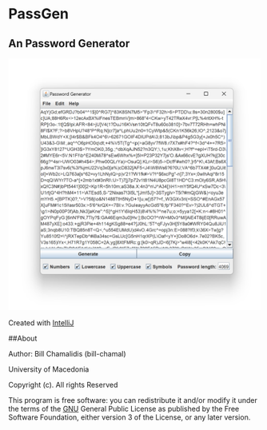 # PassGen
<p><h2>An Password Generator </h2></p>

![](img/img1.png)

Created with <a href="https://www.jetbrains.com/idea/">IntelliJ</a> 

##About
<p>Author: Bill Chamalidis (bill-chamal)</p>
University of Macedonia
<p>Copyright (c). All rights Reserved</p>
<p>This program is free software: you can redistribute it and/or modify
    it under the terms of the <a href="https://www.gnu.org/licenses/gpl-3.0.en.html">GNU</a> General Public License as published by
    the Free Software Foundation, either version 3 of the License, or
    any later version.</p>
